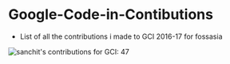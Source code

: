 # Google-Code-in-Contibutions
- List of all the contributions i made to GCI 2016-17 for fossasia


![sanchit's contributions for GCI: 47](https://github.com/sanchittechnogeek/Google-Code-in-Contibutions/blob/master/GCI%20tasks.PNG "sanchit's contributions for GCI")
